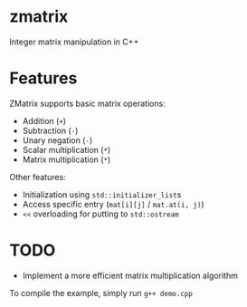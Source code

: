 # zmatrix
Integer matrix manipulation in C++

# Features
ZMatrix supports basic matrix operations:
* Addition (`+`)
* Subtraction (`-`)
* Unary negation (`-`)
* Scalar multiplication (`*`)
* Matrix multiplication (`*`)

Other features:
* Initialization using `std::initializer_list`s
* Access specific entry (`mat[i][j]` / `mat.at(i, j)`)
* `<<` overloading for putting to `std::ostream`

# TODO
* Implement a more efficient matrix multiplication algorithm

To compile the example, simply run
```g++ demo.cpp```

